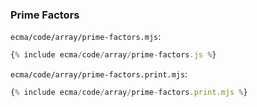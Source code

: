### Prime Factors

`ecma/code/array/prime-factors.mjs`:
```js
{% include ecma/code/array/prime-factors.js %}
```

`ecma/code/array/prime-factors.print.mjs`:
```js
{% include ecma/code/array/prime-factors.print.mjs %}
```
